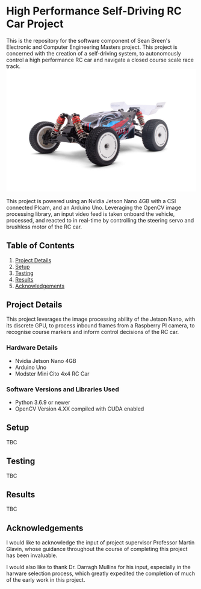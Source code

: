 # High Performance Self-Driving RC Car Project
This is the repository for the software component of Sean Breen's Electronic and Computer Engineering Masters project. This project is concerned with the creation of a self-driving system, to autonomously control a high performance RC car and navigate a closed course scale race track. 
![Car](RCCar.png)



This project is powered using an Nvidia Jetson Nano 4GB with a CSI connected PIcam, and an Arduino Uno. Leveraging the OpenCV image processing library, an input video feed is taken onboard the vehicle, processed, and reacted to in real-time by controlling the steering servo and brushless motor of the RC car.

## Table of Contents
1. [Project Details](#project-details)
2. [Setup](#setup)
3. [Testing](#testing)
4. [Results](#results)
5. [Acknowledgements](#acknowledgements)


## Project Details
This project leverages the image processing ability of the Jetson Nano, with its discrete GPU, to process inbound frames from a Raspberry PI camera, to recognise course markers and inform control decisions of the RC car.  

### Hardware Details
- Nvidia Jetson Nano 4GB
- Arduino Uno
- Modster Mini Cito 4x4 RC Car
### Software Versions and Libraries Used
- Python 3.6.9 or newer
- OpenCV Version 4.XX compiled with CUDA enabled

## Setup
TBC
## Testing
TBC
## Results
TBC
## Acknowledgements 
I would like to acknowledge the input of project supervisor Professor Martin Glavin, whose guidance throughout the course of completing this project has been invaluable. 

I would also like to thank Dr. Darragh Mullins for his input, especially in the harware selection process, which greatly expedited the completion of much of the early work in this project. 
